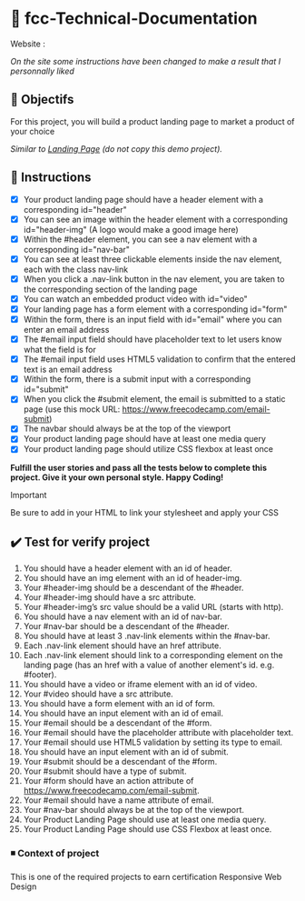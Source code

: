 # :notebook: fcc-Technical-Documentation
Website : 

*On the site some instructions have been changed to make a result that I personnally liked*
## :dart: Objectifs
For this project, you will build a product landing page to market a product of your choice

*Similar to [Landing Page]([https://product-landing-page.freecodecamp.rocks/]) (do not copy this demo project).*

## :pushpin: Instructions
   - [x] Your product landing page should have a header element with a corresponding id="header"
   - [x] You can see an image within the header element with a corresponding id="header-img" (A logo would make a good image here)
   - [x] Within the #header element, you can see a nav element with a corresponding id="nav-bar"
   - [x] You can see at least three clickable elements inside the nav element, each with the class nav-link
   - [x] When you click a .nav-link button in the nav element, you are taken to the corresponding section of the landing page
   - [x] You can watch an embedded product video with id="video"
   - [x] Your landing page has a form element with a corresponding id="form"
   - [x] Within the form, there is an input field with id="email" where you can enter an email address
   - [x] The #email input field should have placeholder text to let users know what the field is for
   - [x] The #email input field uses HTML5 validation to confirm that the entered text is an email address
   - [x] Within the form, there is a submit input with a corresponding id="submit"
   - [x] When you click the #submit element, the email is submitted to a static page (use this mock URL: https://www.freecodecamp.com/email-submit)
   - [x] The navbar should always be at the top of the viewport
   - [x] Your product landing page should have at least one media query
   - [x] Your product landing page should utilize CSS flexbox at least once

**Fulfill the user stories and pass all the tests below to complete this project. Give it your own personal style. Happy Coding!**
>[!IMPORTANT]
>Be sure to add <link rel="stylesheet" href="styles.css"> in your HTML to link your stylesheet and apply your CSS

## :heavy_check_mark: Test for verify project
1. You should have a header element with an id of header.
2. You should have an img element with an id of header-img.
3. Your #header-img should be a descendant of the #header.
4. Your #header-img should have a src attribute.
5. Your #header-img’s src value should be a valid URL (starts with http).
6. You should have a nav element with an id of nav-bar.
7. Your #nav-bar should be a descendant of the #header.
8. You should have at least 3 .nav-link elements within the #nav-bar.
9. Each .nav-link element should have an href attribute.
10. Each .nav-link element should link to a corresponding element on the landing page (has an href with a value of another element's id. e.g. #footer).
11. You should have a video or iframe element with an id of video.
12. Your #video should have a src attribute.
13. You should have a form element with an id of form.
14. You should have an input element with an id of email.
15. Your #email should be a descendant of the #form.
16. Your #email should have the placeholder attribute with placeholder text.
17. Your #email should use HTML5 validation by setting its type to email.
18. You should have an input element with an id of submit.
19. Your #submit should be a descendant of the #form.
20. Your #submit should have a type of submit.
21. Your #form should have an action attribute of https://www.freecodecamp.com/email-submit.
22. Your #email should have a name attribute of email.
23. Your #nav-bar should always be at the top of the viewport.
24. Your Product Landing Page should use at least one media query.
25. Your Product Landing Page should use CSS Flexbox at least once.
    
### :black_medium_small_square: Context of project 
This is one of the required projects to earn certification Responsive Web Design 
